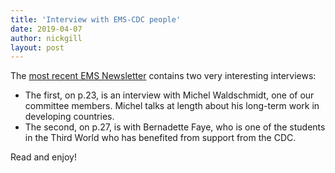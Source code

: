 ```yaml
---
title: 'Interview with EMS-CDC people'
date: 2019-04-07
author: nickgill
layout: post
---
```


The <a href = "https://www.ems-ph.org/journals/newsletter/pdf/2019-03-111.pdf">most recent EMS Newsletter</a> contains two very interesting interviews:

 * The first, on p.23,  is an interview with Michel Waldschmidt, one of our committee members. Michel talks at length about his long-term work in developing countries.
 * The second, on p.27, is with Bernadette Faye, who is one of the students in the Third World who has benefited from support from the CDC.

Read and enjoy!

